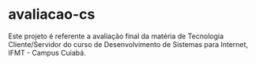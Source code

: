 # avaliacao-cs
Este projeto é referente a avaliação final da matéria de Tecnologia Cliente/Servidor do curso de Desenvolvimento de Sistemas para Internet, IFMT - Campus Cuiabá.
